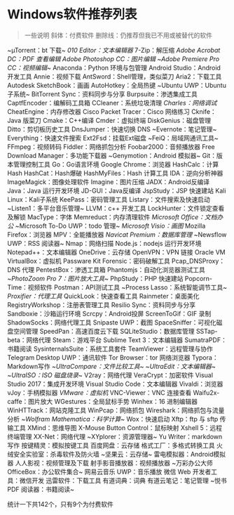 # Windows软件推荐列表

> 一些说明
> 斜体：付费软件
> 删除线：仍推荐但我已不用或被替代的软件

~µTorrent：bt 下载~
*010 Editor：文本编辑器*
7-Zip：解压缩
*Adobe Acrobat DC：PDF 查看编辑*
*Adobe Photoshop CC：图片编辑*
~*Adobe Premiere Pro CC：视频编辑*~
Anaconda：Python 环境与包管理
Android Studio：Android 开发工具
Annie：视频下载
AntSword：Shell管理，类似菜刀
Aria2：下载工具
Autodesk SketchBook：画画
AutoHotkey：全局热键
~Ubuntu UWP：Ubuntu 子系统~
BitTorrent Sync：资料同步与分享
Burpsuite：渗透集成工具
CaptfEncoder：编解码工具箱
CCleaner：系统垃圾清理
*Charles：网络调试*
CheatEngine：内存修改器
Cisco Packet Tracer：Cisco 网络练习
Cknife：Java 版菜刀
Cmake：C++编译
Cmder：虚拟终端
DiskGenius：磁盘管理
Ditto：剪切板历史工具
DnsJumper：快速切换 DNS
~Evernote：笔记管理~
Everything：快速文件搜索
Ext2Fsd：挂载Ext磁盘
~FeiQ：局域网通讯工具~
FFmpeg：视频转码
Fiddler：网络抓包分析
Foobar2000：音频播放器
Free Download Manager：多功能下载器
~Genymotion：Android 模拟器~
Git：版本管理控制工具
Go：Go语言环境
Google Chrome：浏览器
HashCalc：计算Hash
HashCat：Hash爆破
HashMyFiles：Hash 计算工具
IDA：逆向分析神器
ImageMagick：图像处理软件
Imagine：图片压缩
JADX：Android反编译
Java：Java 运行开发环境
JD-GUI：Java反编译
JspStudy：JSP 快速建站
Kali Linux：Kali子系统
KeePass：密码管理工具
Listary：文件搜索及快速启动
~Listen1：多平台音乐管理~
LLVM：c++ 开发工具
LockHunter：文件锁定查看及解锁
MacType：字体
Memreduct：内存清理软件
*Microsoft Office：文档办公*
~Microsoft To-Do UWP：todo 管理~
*Microsoft Visio：画图*
Mozilla Firefox：浏览器
MPV：全能播放器
*Navicat Premium：数据库管理*
~Newsflow UWP：RSS 阅读器~
Nmap：网络扫描
Node.js：nodejs 运行开发环境
Notepad++：文本编辑器
OneDrive：云存储
OpenVPN：VPN 链接
Oracle VM VirtualBox：虚拟机
Passware Kit Forensic：密码破解工具
Pcap_DNSProxy：DNS 代理
PentestBox：渗透工具箱
Phantomjs：自动化浏览器测试工具
~*PhotoZoom Pro 7：图片放大工具*~
PhpStudy：PHP 快速建站
Popcorn-Time：视频软件
Postman：API测试工具
~Process Lasso：系统智能调节工具~
*Proxifier：代理工具*
QuickLook：快速查看工具
Rainmeter：桌面美化
RegistryWorkshop：注册表管理工具
Resilio Sync：资料同步与分享
Sandboxie：沙箱运行环境
Scrcpy：Android投屏
ScreenToGif：GIF 录制
ShadowSocks：网络代理工具
Snipaste UWP：截图
SpaceSniffer：可视化磁盘空间管理
SpeedPan：高速百度云下载
SQLiteStudio：数据库管理
SSTap-beta：网络代理
Steam：游戏平台
Sublime Text 3：文本编辑器
SumatraPDF：书籍阅读
SysinternalsSuite：系统工具套件
TeamViewer：远程管理与协作
Telegram Desktop UWP：通讯软件
Tor Browser：tor 网络浏览器
Typora：Markdown写作
~*UltraCompare：文件比较工具*~
~*UltraEdit：文本编辑器*~
~*UltraISO：ISO 磁盘烧录*~
V2ray：网络代理
VeraCrypt：加密软件
Visual Studio 2017：集成开发环境
Visual Studio Code：文本编辑器
Vivaldi：浏览器
vJoy：手柄模拟器
*VMware：虚拟机*
VNC-Viewer：VNC 连接查看
Waifu2x-caffe：图片放大
WGestures：全局鼠标手势
Winhex：16 进制编辑器
WinHTTrack：网站克隆工具
WinPcap：网络抓包
Wireshark：网络抓包与流量分析
~*Wolfram Mathematica：科学计算*~
Wox：快速启动
Xftp：ftp 与 sftp 传输工具
XMind：思维导图
X-Mouse Button Control：鼠标映射
Xshell 5：远程终端管理
XX-Net：网络代理
~XYplorer：资源管理器~
Yu Writer：markdown 写作
按键精灵：模拟按键工具
百度网盘：云存储
格式工厂：多格式转换工具
火绒安全实验室：杀毒软件及防火墙
~坚果云：云存储~
雷电模拟器：Android模拟器
人人影视：视频管理及下载
射手影音播放器：视频播放器
~万彩办公大师 OfficeBox：办公软件集合~
网易云音乐 UWP：音乐播放
微信 Web 开发者工具：微信开发
迅雷软件：下载工具
有道词典：词典
有道云笔记：笔记管理
~悦书 PDF 阅读器：书籍阅读~

统计一下共142个，只有9个为付费软件
